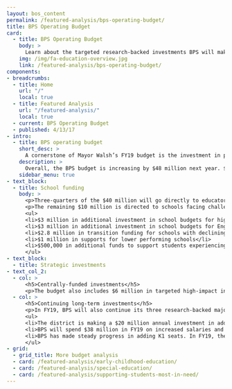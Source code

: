 ```yaml
---
layout: bos_content
permalink: /featured-analysis/bps-operating-budget/
title: BPS Operating Budget
card:
  - title: BPS Operating Budget
    body: >
      Learn about the targeted research-backed investments BPS will make in FY18.
    img: /img/fa-education-overview.jpg
    link: /featured-analysis/bps-operating-budget/
components:
- breadcrumbs:
  - title: Home
    url: "/"
    local: true
  - title: Featured Analysis
    url: "/featured-analysis/"
    local: true
  - current: BPS Operating Budget
  - published: 4/13/17
- intro:
  - title: BPS operating budget
    short_desc: >
      A cornerstone of Mayor Walsh’s FY19 budget is the investment in public education. Since taking office, Mayor Walsh has increased spending by $170 million, and results are showing. Graduation rates are at a historic high and Boston Public Schools has more high performing schools than ever before.
    description: >
      Overall, the BPS budget is increasing by $48 million next year. $40 million of that funding will go directly to schools where principals, teachers, and staff can respond to the needs of their students. This is almost a 6% increase in funding directed to schools. Despite flat enrollment district-wide, the vast majority of schools will see increases in their budgets.
    sidebar_menu: true    
- text_block:
  - title: School funding
    body: >
      <p>Three-quarters of the $40 million will go directly to educators to ensure Boston attracts and retains the best talent nationwide. This funding will improve student performance and better prepare students for success.</p>
      <p>The remaining $10 million is directed to schools facing challenges that need additional supports, including:</p>
      <ul>
      <li>$3 million in additional investment in school budgets for high-needs students through the Opportunity Index, an innovative tool allowing BPS to allocate resources more equitably.</li>
      <li>$3 million in additional investment in school budgets for English language learners (ELL)</li>
      <li>$2.8 million in transition funding for schools with declining enrollments</li>
      <li>$1 million in supports for lower performing schools</li>
      <li>$500,000 in additional funds to support students experiencing homelessness</li>
      </ul>
- text_block:
  - title: Strategic investments
- text_col_2:
  - col: >
      <h5>Centrally-funded investments</h5>
      <p>The budget also includes $6 million in targeted high-impact investments to support physical and mental health and close opportunity and achievement gaps. These include adding 20 new social emotional wellness professionals, expanding Excellence for All to the 6th grade, and expanding Becoming a Man, a program that serves young men of color by providing school-based group counseling and mentoring services.</p>
  - col: >
      <h5>Continuing long-term investments</h5>
      <p>In FY19, BPS will also continue its three research-backed major investments: extended learning time for students, high-quality teachers, and early childhood education.</p>
      <ul>
      <li>The district is making a $20 million annual investment in adding the equivalent of 20 days of instruction to the school day for almost 60 elementary schools.</li>
      <li>BPS will spend $38 million in FY19 on increased salaries and benefits for educators, making them among the highest paid in the country.</li>
      <li>BPS has made steady progress in adding K1 seats. In FY19, the number of K1 seats 976 higher since Mayor Walsh took office.</li>
      </ul>
- grid:
  - grid_title: More budget analysis
  - card: /featured-analysis/early-childhood-education/
  - card: /featured-analysis/special-education/
  - card: /featured-analysis/supporting-students-most-in-need/
---
```

